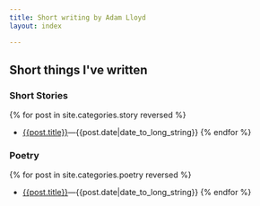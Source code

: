 ```yaml
---
title: Short writing by Adam Lloyd
layout: index

---
```


## Short things I've written

### Short Stories
{% for post in site.categories.story reversed %}
 * [{{post.title}}]({{site.baseurl}}{{post.url}})&mdash;{{post.date|date_to_long_string}}
{% endfor %}

### Poetry
{% for post in site.categories.poetry reversed %}
 * [{{post.title}}]({{site.baseurl}}{{post.url}})&mdash;{{post.date|date_to_long_string}}
{% endfor %}
